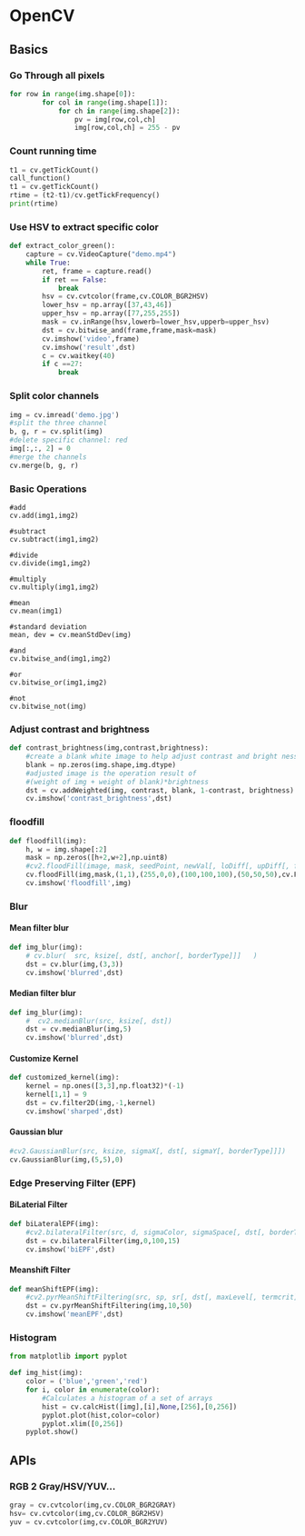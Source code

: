 # OpenCV

## Basics

### Go Through all pixels

```python
for row in range(img.shape[0]):
        for col in range(img.shape[1]):
            for ch in range(img.shape[2]):
                pv = img[row,col,ch]
                img[row,col,ch] = 255 - pv
```

### Count running time

```python
t1 = cv.getTickCount()
call_function()
t1 = cv.getTickCount()
rtime = (t2-t1)/cv.getTickFrequency()
print(rtime)
```

### Use HSV to extract specific color

```python
def extract_color_green():
    capture = cv.VideoCapture("demo.mp4")
    while True:
        ret, frame = capture.read()
        if ret == False:
            break
        hsv = cv.cvtcolor(frame,cv.COLOR_BGR2HSV)
        lower_hsv = np.array([37,43,46])
        upper_hsv = np.array([77,255,255])
        mask = cv.inRange(hsv,lowerb=lower_hsv,upperb=upper_hsv)
        dst = cv.bitwise_and(frame,frame,mask=mask)
        cv.imshow('video',frame)
        cv.imshow('result',dst)
        c = cv.waitkey(40)
        if c ==27:
            break
```

### Split color channels

```python
img = cv.imread('demo.jpg')
#split the three channel
b, g, r = cv.split(img)
#delete specific channel: red
img[:,:, 2] = 0
#merge the channels
cv.merge(b, g, r)
```

### Basic Operations

```text
#add
cv.add(img1,img2)

#subtract
cv.subtract(img1,img2)

#divide
cv.divide(img1,img2)

#multiply
cv.multiply(img1,img2)

#mean
cv.mean(img1)

#standard deviation
mean, dev = cv.meanStdDev(img)

#and
cv.bitwise_and(img1,img2)

#or
cv.bitwise_or(img1,img2)

#not
cv.bitwise_not(img)
```

### Adjust contrast and brightness

```python
def contrast_brightness(img,contrast,brightness):
    #create a blank white image to help adjust contrast and bright ness
    blank = np.zeros(img.shape,img.dtype)
    #adjusted image is the operation result of 
    #(weight of img + weight of blank)*brightness
    dst = cv.addWeighted(img, contrast, blank, 1-contrast, brightness)
    cv.imshow('contrast_brightness',dst)
```

### floodfill

```python
def floodfill(img):
    h, w = img.shape[:2]
    mask = np.zeros([h+2,w+2],np.uint8)
    #cv2.floodFill(image, mask, seedPoint, newVal[, loDiff[, upDiff[, flags]]])
    cv.floodFill(img,mask,(1,1),(255,0,0),(100,100,100),(50,50,50),cv.FLOODFILL_FIXED_RANGE)
    cv.imshow('floodfill',img)
```

### Blur

#### Mean filter blur

```python
def img_blur(img):
    # cv.blur(	src, ksize[, dst[, anchor[, borderType]]]	)
    dst = cv.blur(img,(3,3))
    cv.imshow('blurred',dst)
```

#### Median filter blur

```python
def img_blur(img):
    #  cv2.medianBlur(src, ksize[, dst])
    dst = cv.medianBlur(img,5)
    cv.imshow('blurred',dst)
```

#### Customize Kernel

```python
def customized_kernel(img):
    kernel = np.ones([3,3],np.float32)*(-1)
    kernel[1,1] = 9
    dst = cv.filter2D(img,-1,kernel)
    cv.imshow('sharped',dst)
```

#### Gaussian blur

```python
#cv2.GaussianBlur(src, ksize, sigmaX[, dst[, sigmaY[, borderType]]]) 
cv.GaussianBlur(img,(5,5),0)
```

### Edge Preserving Filter \(EPF\)

#### BiLaterial Filter

```python
def biLateralEPF(img):
    #cv2.bilateralFilter(src, d, sigmaColor, sigmaSpace[, dst[, borderType]])
    dst = cv.bilateralFilter(img,0,100,15)
    cv.imshow('biEPF',dst)
```

#### Meanshift Filter

```python
def meanShiftEPF(img):
    #cv2.pyrMeanShiftFiltering(src, sp, sr[, dst[, maxLevel[, termcrit]]])
    dst = cv.pyrMeanShiftFiltering(img,10,50)
    cv.imshow('meanEPF',dst)
```

### Histogram

```python
from matplotlib import pyplot

def img_hist(img):
    color = ('blue','green','red')
    for i, color in enumerate(color):
        #Calculates a histogram of a set of arrays
        hist = cv.calcHist([img],[i],None,[256],[0,256])
        pyplot.plot(hist,color=color)
        pyplot.xlim([0,256])
    pyplot.show()
```

## APIs

### RGB 2 Gray/HSV/YUV...

```python
gray = cv.cvtcolor(img,cv.COLOR_BGR2GRAY)
hsv= cv.cvtcolor(img,cv.COLOR_BGR2HSV)
yuv = cv.cvtcolor(img,cv.COLOR_BGR2YUV)
```



